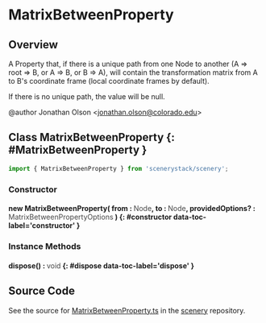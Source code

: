 # MatrixBetweenProperty

## Overview

A Property that, if there is a unique path from one Node to another (A =&gt; root =&gt; B, or A =&gt; B, or B =&gt; A), will
contain the transformation matrix from A to B's coordinate frame (local coordinate frames by default).

If there is no unique path, the value will be null.

@author Jonathan Olson &lt;jonathan.olson@colorado.edu&gt;

## Class MatrixBetweenProperty {: #MatrixBetweenProperty }


```js
import { MatrixBetweenProperty } from 'scenerystack/scenery';
```
### Constructor

#### new MatrixBetweenProperty( from : <span style="font-weight: 400; opacity: 80%;">Node</span>, to : <span style="font-weight: 400; opacity: 80%;">Node</span>, providedOptions? : <span style="font-weight: 400; opacity: 80%;">MatrixBetweenPropertyOptions</span> ) {: #constructor data-toc-label='constructor' }

### Instance Methods

#### dispose() : <span style="font-weight: 400; opacity: 80%;">void</span> {: #dispose data-toc-label='dispose' }



## Source Code

See the source for [MatrixBetweenProperty.ts](https://github.com/phetsims/scenery/blob/main/js/util/MatrixBetweenProperty.ts) in the [scenery](https://github.com/phetsims/scenery) repository.
